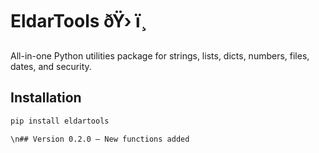 ﻿# EldarTools ðŸ› ï¸

All-in-one Python utilities package for strings, lists, dicts, numbers, files, dates, and security.

## Installation
```bash
pip install eldartools

\n## Version 0.2.0 – New functions added
